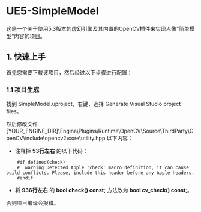 # UE5-SimpleModel

这是一个关于使用5.3版本的虚幻引擎及其内置的OpenCV插件来实现人像“简单模型”内容的项目。

## 1. 快速上手

首先您需要下载该项目，然后经过以下步骤进行配置：

### 1.1 项目生成

找到 SimpleModel.uproject，右键，选择 Generate Visual Studio project files。

然后修改文件 [YOUR_ENGINE_DIR]\Engine\Plugins\Runtime\OpenCV\Source\ThirdParty\OpenCV\include\opencv2\core\utility.hpp 以下内容：

* 注释掉 **53行左右** 的以下代码：

```
    #if defined(check)
    #  warning Detected Apple 'check' macro definition, it can cause build conflicts. Please, include this header before any Apple headers.
    #endif
```

* 将 **936行左右** 的 **bool check() const;** 方法改为 **bool cv_check() const;**。

否则项目编译会报错。